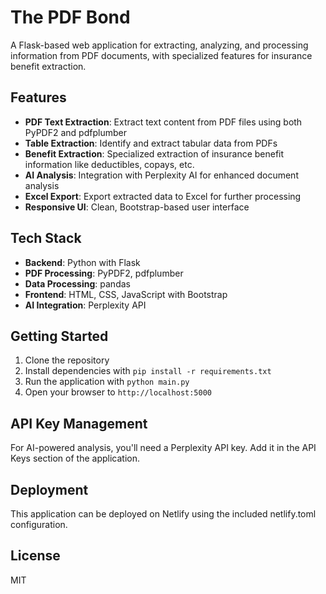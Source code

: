 # The PDF Bond

A Flask-based web application for extracting, analyzing, and processing information from PDF documents, with specialized features for insurance benefit extraction.

## Features

- **PDF Text Extraction**: Extract text content from PDF files using both PyPDF2 and pdfplumber
- **Table Extraction**: Identify and extract tabular data from PDFs
- **Benefit Extraction**: Specialized extraction of insurance benefit information like deductibles, copays, etc.
- **AI Analysis**: Integration with Perplexity AI for enhanced document analysis
- **Excel Export**: Export extracted data to Excel for further processing
- **Responsive UI**: Clean, Bootstrap-based user interface

## Tech Stack

- **Backend**: Python with Flask
- **PDF Processing**: PyPDF2, pdfplumber
- **Data Processing**: pandas
- **Frontend**: HTML, CSS, JavaScript with Bootstrap
- **AI Integration**: Perplexity API

## Getting Started

1. Clone the repository
2. Install dependencies with `pip install -r requirements.txt`
3. Run the application with `python main.py`
4. Open your browser to `http://localhost:5000`

## API Key Management

For AI-powered analysis, you'll need a Perplexity API key. Add it in the API Keys section of the application.

## Deployment

This application can be deployed on Netlify using the included netlify.toml configuration.

## License

MIT